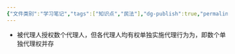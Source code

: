 ```yaml
---
{"文件类别":"学习笔记","tags":["知识点","民法"],"dg-publish":true,"permalink":"/学习笔记studyup/知识点cheese/集合代理/","dgPassFrontmatter":true,"created":"2024-08-01T09:56:05.645+08:00","updated":"2024-10-25T12:14:11.012+08:00"}
---
```


- 被代理人授权数个代理人，但各代理人均有权单独实施代理行为为，即数个单独代理权并存